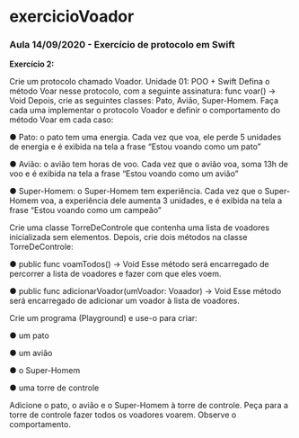 # exercicioVoador

<h3><b>Aula 14/09/2020 - Exercício de protocolo em Swift</b></h3>

<b>Exercício 2:</b>

Crie um protocolo chamado Voador.
Unidade 01: POO + Swift Defina o método Voar nesse protocolo, com a seguinte assinatura:
func voar() -> Void
Depois, crie as seguintes classes: Pato, Avião, Super-Homem.
Faça cada uma implementar o protocolo Voador e definir o comportamento do método Voar em cada caso:

  ● Pato: o pato tem uma energia. Cada vez que voa, ele perde 5 unidades de energia e é exibida na tela a frase “Estou voando como um pato”

  ● Avião: o avião tem horas de voo. Cada vez que o avião voa, soma 13h de voo e é exibida na tela a frase “Estou voando como um avião”

  ● Super-Homem: o Super-Homem tem experiência. Cada vez que o Super-Homem voa, a experiência dele aumenta 3 unidades, e é exibida na tela a frase “Estou voando como um campeão”

Crie uma classe TorreDeControle que contenha uma lista de voadores inicializada sem elementos.
Depois, crie dois métodos na classe TorreDeControle:

  ● public func voamTodos() -> Void
  Esse método será encarregado de percorrer a lista de voadores e fazer com que eles voem.

  ● public func adicionarVoador(umVoador: Voaador) -> Void
  Esse método será encarregado de adicionar um voador à lista de voadores.

Crie um programa (Playground) e use-o para criar:

  ● um pato

  ● um avião

  ● o Super-Homem

  ● uma torre de controle

Adicione o pato, o avião e o Super-Homem à torre de controle. Peça para a torre de controle fazer todos os voadores voarem. Observe o comportamento.
